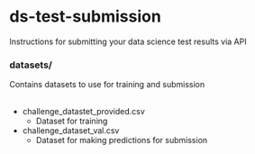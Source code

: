 # ds-test-submission

Instructions for submitting your data science test results via API

### datasets/
Contains datasets to use for training and submission  
</br>
- challenge_datastet_provided.csv
  - Dataset for training
- challenge_dataset_val.csv
  - Dataset for making predictions for submission
